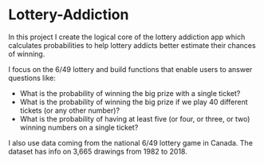 # Lottery-Addiction
In this project I create the logical core of the lottery addiction app which calculates probabilities to help lottery addicts better estimate their chances of winning.

I focus on the 6/49 lottery and build functions that enable users to answer questions like:

- What is the probability of winning the big prize with a single ticket?
- What is the probability of winning the big prize if we play 40 different tickets (or any other number)?
- What is the probability of having at least five (or four, or three, or two) winning numbers on a single ticket?

I also use data coming from the national 6/49 lottery game in Canada. The dataset has info on 3,665 drawings from 1982 to 2018.
